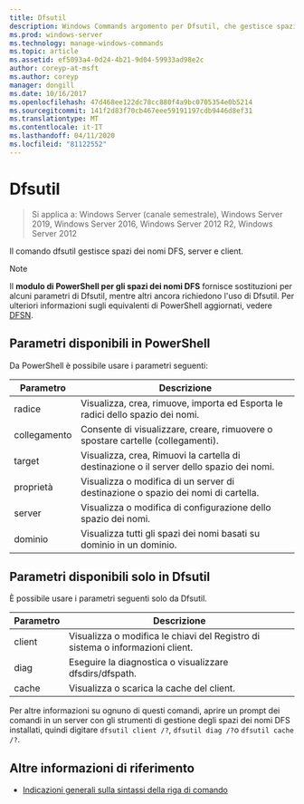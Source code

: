 ```yaml
---
title: Dfsutil
description: Windows Commands argomento per Dfsutil, che gestisce spazi dei nomi DFS, server e client. i comandi dfsutil utilizzano la terminologia file system distribuito originale, con la terminologia degli spazi dei nomi DFS aggiornata fornita come spiegazione per la maggior parte dei comandi.
ms.prod: windows-server
ms.technology: manage-windows-commands
ms.topic: article
ms.assetid: ef5093a4-0d24-4b21-9d04-59933ad98e2c
author: coreyp-at-msft
ms.author: coreyp
manager: dongill
ms.date: 10/16/2017
ms.openlocfilehash: 47d468ee122dc78cc880f4a9bc0705354e0b5214
ms.sourcegitcommit: 141f2d83f70cb467eee59191197cdb9446d8ef31
ms.translationtype: MT
ms.contentlocale: it-IT
ms.lasthandoff: 04/11/2020
ms.locfileid: "81122552"
---
```

# <a name="dfsutil"></a>Dfsutil

>Si applica a: Windows Server (canale semestrale), Windows Server 2019, Windows Server 2016, Windows Server 2012 R2, Windows Server 2012

Il comando dfsutil gestisce spazi dei nomi DFS, server e client.

>[!NOTE]
>Il **modulo di PowerShell per gli spazi dei nomi DFS** fornisce sostituzioni per alcuni parametri di Dfsutil, mentre altri ancora richiedono l'uso di Dfsutil. Per ulteriori informazioni sugli equivalenti di PowerShell aggiornati, vedere [DFSN](https://docs.microsoft.com/powershell/module/dfsn/?view=win10-ps).

## <a name="parameters-available-in-powershell"></a>Parametri disponibili in PowerShell

Da PowerShell è possibile usare i parametri seguenti:

| Parametro | Descrizione |
| --------- | ----------- |
| radice | Visualizza, crea, rimuove, importa ed Esporta le radici dello spazio dei nomi. |
| collegamento | Consente di visualizzare, creare, rimuovere o spostare cartelle (collegamenti). |
| target | Visualizza, crea, Rimuovi la cartella di destinazione o il server dello spazio dei nomi. |
| proprietà | Visualizza o modifica di un server di destinazione o spazio dei nomi di cartella. |
| server | Visualizza o modifica di configurazione dello spazio dei nomi. |
| dominio | Visualizza tutti gli spazi dei nomi basati su dominio in un dominio. |

## <a name="parameters-only-available-in-dfsutil"></a>Parametri disponibili solo in Dfsutil

È possibile usare i parametri seguenti solo da Dfsutil.

| Parametro | Descrizione |
| --------- | ----------- |
| client | Visualizza o modifica le chiavi del Registro di sistema o informazioni client. |
| diag | Eseguire la diagnostica o visualizzare dfsdirs/dfspath. |
| cache | Visualizza o scarica la cache del client. |

Per altre informazioni su ognuno di questi comandi, aprire un prompt dei comandi in un server con gli strumenti di gestione degli spazi dei nomi DFS installati, quindi digitare `dfsutil client /?`, `dfsutil diag /?`o `dfsutil cache /?`.

## <a name="additional-references"></a>Altre informazioni di riferimento

- [Indicazioni generali sulla sintassi della riga di comando](command-line-syntax-key.md)